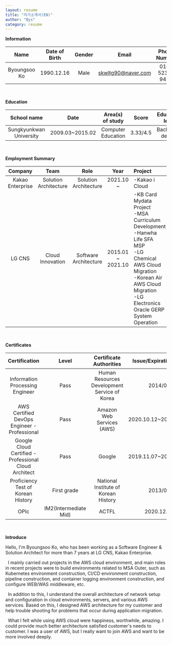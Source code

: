 ```yaml
---
layout: resume
title: "자기소개서(EN)"
author: "Bys"
category: resume
---
```


**Information**

|Name|Date of Birth|Gender|Email|Phone Number|
| :-: | :-: | :-: | :-: | :-: |
|Byoungsoo Ko|1990.12.16|Male|skwltg90@naver.com|010-5236-94**|

<br>


**Education**

|School name|Date|Area(s) of study|Score|Education level||
| :-: | :-: | :-: | :-: | :-: | :-: |
|Sungkyunkwan University|2009.03~2015.02|Computer Education|3.33/4.5|Bachelor's degree|

<br>


**Employment Summary**

|Company|Team|Role|Year|Project|
| :---: | :---: | :---: | :---: | :--- |
|Kakao Enterprise|Solution Architecture|Solution Architecture|2021.10 ~|-Kakao i Cloud|
|LG CNS|Cloud Innovation|Software Architecture|2015.01 ~ 2021.10|-KB Card Mydata Project<br>-MSA Curriculum Development<br>-Hanwha Life SFA MSP<br>-LG Chemical AWS Cloud Migration<br>-Korean Air AWS Cloud Migration<br>-LG Electronics Oracle GERP System Operation|
<br>


**Certificates**

|Certification|Level|Certificate Authorities|Issue/Expiration Date|Validation|
| :-: | :-: | :-: | :-: | :-: |
|Information Processing Engineer|Pass|Human Resources Development Service of Korea|2014/05||
|AWS Certified DevOps Engineer - Professional|Pass|Amazon Web Services (AWS)|2020.10.12~2023.10.12|S6JBRZDL1EQQQ4G8|
|Google Cloud Certified - Professional Cloud Architect|Pass|Google|2019.11.07~2021.11.07|7c5gV1|
|Proficiency Test of Korean History |First grade|National Institute of Korean History|2013/01||
|OPIc|IM2(Intermediate Mid)|ACTFL|2020.12.06|2A0641138096|

<br>


**Introduce**

 Hello, I'm Byoungsoo Ko, who has been working as a Software Engineer & Solution Architect for more than 7 years at LG CNS, Kakao Enterprise.  

&nbsp;  I mainly carried out projects in the AWS cloud environment, and main roles in recent projects were to build environments related to MSA Outer, such as Kubernetes environment construction, CI/CD environment construction, pipeline construction, and container logging environment construction, and configure WEB/WAS middleware, etc.  

&nbsp;  In addition to this, I understand the overall architecture of network setup and configuration in cloud environments, servers, and various AWS services. Based on this, I designed AWS architecture for my customer and help trouble shooting for problems that occur during application migration.  

&nbsp; What I felt while using AWS cloud were happiness, worthwhile, amazing. I could provide much better architecture satisfied customer's needs to customer. I was a user of AWS, but I really want to join AWS and want to be more involved deeply.  
